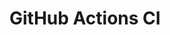 # GitHub Actions CI




































































































































































































































































































































































































































































































































































































































































































































































































































































































































































































































































































































































































































































































































































































































































































































































































































































































































































































































































































































































































































































































































































































































































































































































































































































































































































































































































































































































































































































































































































































































































































































































































































































































































































































































































































































































































































































